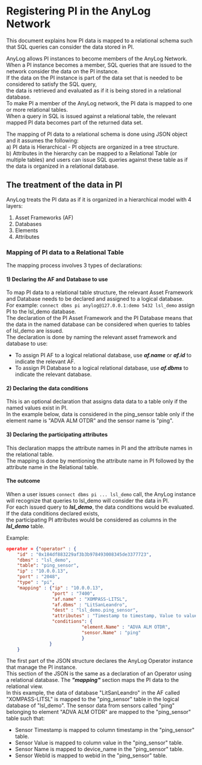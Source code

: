 # Registering PI in the AnyLog Network

This document explains how PI data is mapped to a relational schema such that SQL queries can consider the data stored in PI.    

AnyLog allows PI instances to become members of the AnyLog Network. When a PI instance becomes a member, SQL queries that are issued to the network consider the data on the PI instance.  
If the data on the PI instance is part of the data set that is needed to be considered to satisfy the SQL query,  
the data is retrieved and evaluated as if it is being stored in a relational database.  
To make PI a member of the AnyLog network, the PI data is mapped to one or more relational tables.  
When a query in SQL is issued against a relational table, the relevant mapped PI data becomes part of the returned data set.  

The mapping of PI data to a relational schema is done using JSON object and it assumes the following:  
a) PI data is Hierarchical - PI objects are organized in a tree structure.  
b) Attributes in the hierarchy can be mapped to a Relational Table (or multiple tables) and users can issue SQL queries against these table as if the data is organized in a relational database.  

## The treatment of the data in PI
AnyLog treats the PI data as if it is organized in a hierarchical model with 4 layers: 
 1) Asset Frameworks (AF)
 2) Databases
 3) Elements
 4) Attributes
 
### Mapping of PI data to a Relational Table 

The mapping process involves 3 types of declarations:
 
#### 1) Declaring the AF and Database to use
 
To map PI data to a relational table structure, the relevant Asset Framework and Database needs to be declared and assigned to a logical database.  
For example:  ```connect dbms pi anylog@127.0.0.1:demo 5432 lsl_demo``` assign PI to the lsl_demo database.  
The declaration of the PI Asset Framework and the PI Database means that the data in the named database can be considered when queries to tables of lsl_demo are issued.  
The declaration is done by naming the relevant asset framework and database to use:
* To assign PI AF to a logical relational database, use ***af.name*** or ***af.id*** to indicate the relevant AF.
* To assign PI Database to a logical relational database, use ***af.dbms*** to indicate the relevant database.  

#### 2) Declaring the data conditions 
This is an optional declaration that assigns data data to a table only if the named values exist in PI.  
In the example below, data is considered in the ping_sensor table only if the element name is "ADVA ALM OTDR" and the sensor name is "ping".
  
#### 3) Declaring the participating attributes
This declaration mapps the attribute names in PI and the attribute names in the relational table.  
The mapping is done by mentioning the attribute name in PI followed by the attribute name in the Relational table.

#### The outcome
When a user issues ```connect dbms pi ... lsl_demo``` call, the AnyLog instance will recognize that queries to lsl_demo will consider the data in PI.  
For each issued query to ***lsl_demo***, the data conditions would be evaluated. If the data conditions declared exists,  
the participating PI attributes would be considered as columns in the ***lsl_demo*** table.

Example:
```json
operator = {"operator" : {
    "id" : "0x184df883229af3b3b978493008345de3377723",
    "dbms" : "lsl_demo",
    "table": "ping_sensor",
    "ip" : "10.0.0.13",
    "port" : "2048",
    "type" : "pi",
    "mapping" : {"ip" : "10.0.0.13",
                 "port" : "7400",
                 "af.name" : "XOMPASS-LITSL",
                 "af.dbms" : "LitSanLeandro",
                 "dest" : "lsl_demo.ping_sensor",
                 "attributes" : "Timestamp to timestamp, Value to value, sensor.Name to device_name, sensor.WebId to webid",
                 "conditions": { 
                            "element.Name" : "ADVA ALM OTDR",
                            "sensor.Name" : "ping"
                            }
                }
    }
```

The first part of the JSON structure declares the AnyLog Operator instance that manage the PI instance.  
This section of the JSON is the same as a declaration of an Operator using a relational database.
The ***"mapping"*** section maps the PI data to the relational view.  
In this example, the data of database "LitSanLeandro" in the AF called "XOMPASS-LITSL" is mapped to the "ping_sensor" table in the logical database of "lsl_demo".
The sensor data from sensors called "ping" belonging to element "ADVA ALM OTDR" are mapped to the "ping_sensor" table such that:  
* Sensor Timestamp is mapped to column timestamp in the "ping_sensor" table.
* Sensor Value is mapped to column value in the "ping_sensor" table.
* Sensor Name is mapped to device_name in the "ping_sensor" table.
* Sensor WebId is mapped to webid in the "ping_sensor" table.

